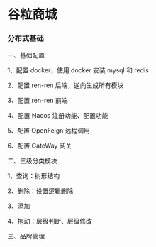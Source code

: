 # 谷粒商城

### 分布式基础

一、基础配置

1、配置 docker，使用 docker 安装 mysql 和 redis

2、配置 ren-ren 后端，逆向生成所有模块

3、配置 ren-ren 前端

4、配置 Nacos 注册功能、配置功能

5、配置 OpenFeign 远程调用

6、配置 GateWay 网关

二、三级分类模块

1、查询：树形结构

2、删除：设置逻辑删除

3、添加

4、拖动：层级判断、层级修改

三、品牌管理